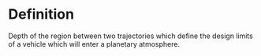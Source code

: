 # Definition

Depth of the region between two trajectories which define the design
limits of a vehicle which will enter a planetary atmosphere.
